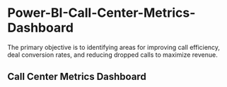 # Power-BI-Call-Center-Metrics-Dashboard


The primary objective is to identifying areas for improving call efficiency, deal conversion rates, and reducing dropped calls to maximize revenue.

## Call Center Metrics Dashboard
